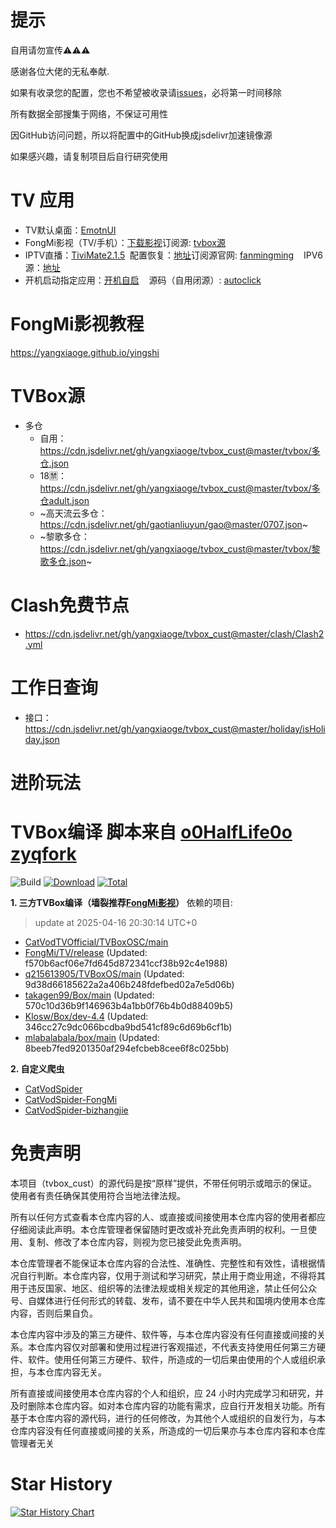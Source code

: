 # 提示
自用请勿宣传⚠️⚠️⚠️

感谢各位大佬的无私奉献.

如果有收录您的配置，您也不希望被收录请[issues](https://github.com/yangxiaoge/tvBox_cust/issues)，必将第一时间移除

所有数据全部搜集于网络，不保证可用性

因GitHub访问问题，所以将配置中的GitHub换成jsdelivr加速镜像源

如果感兴趣，请复制项目后自行研究使用


# TV 应用
- TV默认桌面：[EmotnUI](/apk/EmotnUI_com.oversea.aslauncher_1.0.9.0_5094.apk)
- FongMi影视（TV/手机）：[下载影视](https://github.com/FongMi/Release/tree/fongmi/apk/release)​ ​​​​ ​​​​ ​​​​​​​​​​​​​ ​​​ ​​​订阅源: [tvbox源](https://github.com/yangxiaoge/tvbox_cust?tab=readme-ov-file#tvbox源) 
- IPTV直播：[TiviMate2.1.5](/apk/TiviMate-2.1.5推荐-Premium付费破解版.apk)​ ​​​​​ ​​​ ​​​​​​​​ ​​​​ ​​​配置恢复：[地址](https://cdn.jsdelivr.net/gh/yangxiaoge/tvbox_cust@master/apk/TiviMate2.1.5_backup_20240409_104306.tmb)​ ​​​​ ​​​​ ​ ​​​​​​​​​​​ ​订阅源官网: [fanmingming](https://github.com/fanmingming/live)  ​ ​​​​ ​​​​ ​​​ ​​​​​​​​​IPV6源：[地址](https://live.fanmingming.com/tv/m3u/ipv6.m3u)
- 开机启动指定应用：[开机自启](/apk/开机自启_3.0_2024-03-11.apk)​ ​​​​ ​​​​ ​​​​​ ​​​ ​​​源码（自用闭源）: [autoclick](https://gitee.com/sheepyang_study/auto-click-slide)

# FongMi影视教程
https://yangxiaoge.github.io/yingshi

# TVBox源
- 多仓
  - 自用：https://cdn.jsdelivr.net/gh/yangxiaoge/tvbox_cust@master/tvbox/多仓.json
  - 18🈲：https://cdn.jsdelivr.net/gh/yangxiaoge/tvbox_cust@master/tvbox/多仓adult.json
  - ~高天流云多仓：https://cdn.jsdelivr.net/gh/gaotianliuyun/gao@master/0707.json~
  - ~黎歌多仓：https://cdn.jsdelivr.net/gh/yangxiaoge/tvbox_cust@master/tvbox/黎歌多仓.json~

# Clash免费节点
- https://cdn.jsdelivr.net/gh/yangxiaoge/tvbox_cust@master/clash/Clash2.yml

# 工作日查询
- 接口：https://cdn.jsdelivr.net/gh/yangxiaoge/tvbox_cust@master/holiday/isHoliday.json

# 进阶玩法
# TVBox编译 脚本来自 [o0HalfLife0o](https://github.com/o0HalfLife0o/TVBoxOSC) [zyqfork](https://github.com/zyqfork/TVBoxOSC) 
![Build](https://shields.io/github/actions/workflow/status/yangxiaoge/tvbox_cust/tvbox_app_action.yml?branch=master&logo=github&label=Build)
[![Download](https://img.shields.io/github/v/release/yangxiaoge/tvbox_cust?color=orange&logoColor=orange&label=Download&logo=DocuSign)](https://github.com/yangxiaoge/tvbox_cust/releases/latest) 
[![Total](https://shields.io/github/downloads/yangxiaoge/tvbox_cust/total?logo=Bookmeter&label=Counts&logoColor=yellow&color=yellow)](https://github.com/yangxiaoge/tvbox_cust/releases)

**1. 三方TVBox编译（墙裂推荐[FongMi影视](https://github.com/FongMi/Release/tree/fongmi/apk/release)）**
依赖的项目:
> update at 2025-04-16 20:30:14 UTC+0
- [CatVodTVOfficial/TVBoxOSC/main](https://github.com/CatVodTVOfficial/TVBoxOSC)
- [FongMi/TV/release](https://github.com/FongMi/TV) (Updated: f570b6acf06e7fd645d872341ccf38b92c4e1988)
- [q215613905/TVBoxOS/main](https://github.com/q215613905/TVBoxOS) (Updated: 9d38d66185622a2a406b248fdefbed02a7e5d06b)
- [takagen99/Box/main](https://github.com/takagen99/Box) (Updated: 570c10d36b9f146963b4a1bb0f76b4b0d88409b5)
- [Klosw/Box/dev-4.4](https://github.com/Klosw/Box) (Updated: 346cc27c9dc066bcdba9bd541cf89c6d69b6cf1b)
- [mlabalabala/box/main](https://github.com/mlabalabala/box) (Updated: 8beeb7fed9201350af294efcbeb8cee6f8c025bb)

**2. 自定义爬虫**
- [CatVodSpider](https://github.com/yangxiaoge/CatVodSpider)
- [CatVodSpider-FongMi](https://github.com/FongMi/CatVodSpider)
- [CatVodSpider-bizhangjie](https://github.com/bizhangjie/CatVodSpider)

# 免责声明

本项目（tvbox_cust）的源代码是按“原样”提供，不带任何明示或暗示的保证。使用者有责任确保其使用符合当地法律法规。

所有以任何方式查看本仓库内容的人、或直接或间接使用本仓库内容的使用者都应仔细阅读此声明。本仓库管理者保留随时更改或补充此免责声明的权利。一旦使用、复制、修改了本仓库内容，则视为您已接受此免责声明。

本仓库管理者不能保证本仓库内容的合法性、准确性、完整性和有效性，请根据情况自行判断。本仓库内容，仅用于测试和学习研究，禁止用于商业用途，不得将其用于违反国家、地区、组织等的法律法规或相关规定的其他用途，禁止任何公众号、自媒体进行任何形式的转载、发布，请不要在中华人民共和国境内使用本仓库内容，否则后果自负。

本仓库内容中涉及的第三方硬件、软件等，与本仓库内容没有任何直接或间接的关系。本仓库内容仅对部署和使用过程进行客观描述，不代表支持使用任何第三方硬件、软件。使用任何第三方硬件、软件，所造成的一切后果由使用的个人或组织承担，与本仓库内容无关。

所有直接或间接使用本仓库内容的个人和组织，应 24 小时内完成学习和研究，并及时删除本仓库内容。如对本仓库内容的功能有需求，应自行开发相关功能。所有基于本仓库内容的源代码，进行的任何修改，为其他个人或组织的自发行为，与本仓库内容没有任何直接或间接的关系，所造成的一切后果亦与本仓库内容和本仓库管理者无关 


# Star History

[![Star History Chart](https://api.star-history.com/svg?repos=yangxiaoge/tvbox_cust&type=Date)](https://star-history.com/#yangxiaoge/tvbox_cust&Date)
